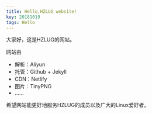 ```yaml
---
title: Hello,HZLUG website!
key: 20181019
tags: Hello
---
```

大家好，这是HZLUG的网站。

网站由
- 解析：Aliyun
- 托管：Github + Jekyll
- CDN：Netlify
- 图片：TinyPNG
- ……

希望网站能更好地服务HZLUG的成员以及广大的Linux爱好者。